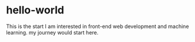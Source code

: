 # hello-world
This is the start
I am interested in front-end web development and machine learning. my journey would start here.
